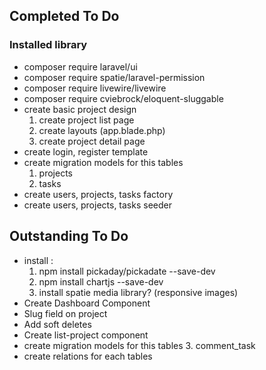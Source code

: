 ## Completed To Do

### Installed library
* composer require laravel/ui
* composer require spatie/laravel-permission
* composer require livewire/livewire
* composer require cviebrock/eloquent-sluggable
* create basic project design
  1. create project list page
  2. create layouts (app.blade.php)
  3. create project detail page
* create login, register template
* create migration models for this tables
  1. projects
  2. tasks
* create users, projects, tasks factory
* create users, projects, tasks seeder

## Outstanding To Do
* install :
  1. npm install pickaday/pickadate --save-dev
  2. npm install chartjs --save-dev
  3. install spatie media library? (responsive images)
* Create Dashboard Component
* Slug field on project
* Add soft deletes
* Create list-project component
* create migration models for this tables
  3. comment_task
* create relations for each tables

